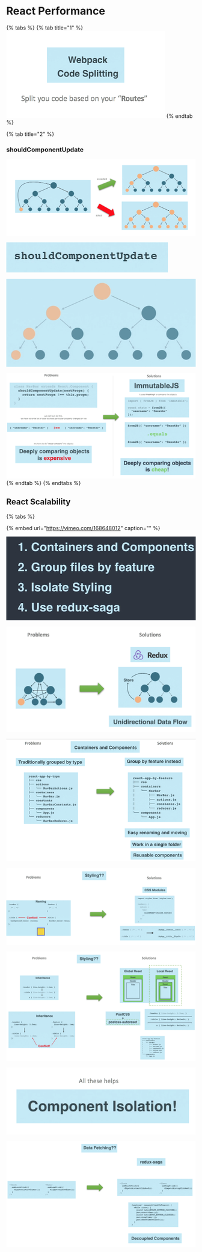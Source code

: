 # React Performance

{% tabs %}
{% tab title="1" %}
![](../../.gitbook/assets/image-8.png)
{% endtab %}

{% tab title="2" %}
### shouldComponentUpdate

![](../../.gitbook/assets/image-119.png)

![](../../.gitbook/assets/image-92.png)

![](../../.gitbook/assets/image-82.png)

![](../../.gitbook/assets/image-124.png)
{% endtab %}
{% endtabs %}

## React Scalability

{% tabs %}

{% embed url="https://vimeo.com/168648012" caption="" %}

![](../../.gitbook/assets/image-1.png)

![](../../.gitbook/assets/image-10.png)

![](../../.gitbook/assets/image-154.png)

![](../../.gitbook/assets/image-203.png)

![](../../.gitbook/assets/image-2.png)

![](../../.gitbook/assets/image-169.png)

![](../../.gitbook/assets/image-19.png)

